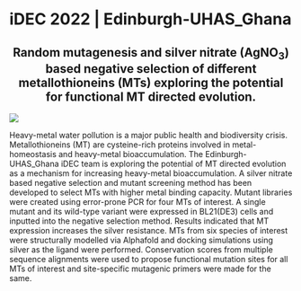 # iDEC 2022 | Edinburgh-UHAS_Ghana

<h2 style="text-align: center"><b>Random mutagenesis and silver nitrate (AgNO<sub>3</sub>) based negative selection of different metallothioneins (MTs) exploring the potential for functional MT directed evolution. </b></h2>

<img src="../../../figures/main-1.png">


Heavy-metal water pollution is a major public health and biodiversity crisis. Metallothioneins (MT) are cysteine-rich proteins involved in metal-homeostasis and heavy-metal bioaccumulation. The Edinburgh-UHAS_Ghana iDEC team is exploring the potential of MT directed evolution as a mechanism for increasing heavy-metal bioaccumulation. A silver nitrate based negative selection and mutant screening method has been developed to select MTs with higher metal binding capacity. Mutant libraries were created using error-prone PCR for four MTs of interest. A single mutant and its wild-type variant were expressed in BL21(DE3) cells and inputted into the negative selection method. Results indicated that MT expression increases the silver resistance. MTs from six species of interest were structurally modelled via Alphafold and docking simulations using silver as the ligand were performed. Conservation scores from multiple sequence alignments were used to propose functional mutation sites for all MTs of interest and site-specific mutagenic primers were made for the same. 

